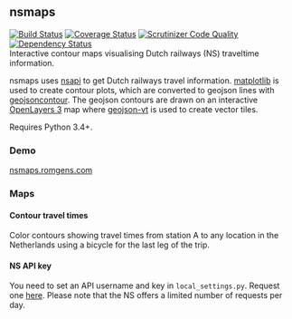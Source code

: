 ## nsmaps

[![Build Status](https://travis-ci.org/bartromgens/nsmaps.svg?branch=master)](https://travis-ci.org/bartromgens/nsmaps)
[![Coverage Status](https://coveralls.io/repos/github/bartromgens/nsmaps/badge.svg?branch=master)](https://coveralls.io/github/bartromgens/nsmaps?branch=master)
[![Scrutinizer Code Quality](https://scrutinizer-ci.com/g/bartromgens/nsmaps/badges/quality-score.png?b=master)](https://scrutinizer-ci.com/g/bartromgens/nsmaps/?branch=master)
[![Dependency Status](https://gemnasium.com/bartromgens/nsmaps.svg)](https://gemnasium.com/bartromgens/nsmaps)  
Interactive contour maps visualising Dutch railways (NS) traveltime information. 

nsmaps uses [nsapi](https://github.com/aquatix/ns-api) to get Dutch railways travel information. 
[matplotlib](https://github.com/matplotlib/matplotlib) is used to create contour plots, which are converted to geojson lines with [geojsoncontour](https://github.com/bartromgens/geojsoncontour). 
The geojson contours are drawn on an interactive [OpenLayers 3](https://github.com/openlayers/ol3) map where [geojson-vt](https://github.com/mapbox/geojson-vt) is used to create vector tiles.  

Requires Python 3.4+.

### Demo

[nsmaps.romgens.com](http://nsmaps.romgens.com)

### Maps

#### Contour travel times

Color contours showing travel times from station A to any location in the Netherlands using a bicycle for the last leg of the trip. 

#### NS API key 

You need to set an API username and key in `local_settings.py`. 
Request one [here](http://www.ns.nl/en/travel-information/ns-api).
Please note that the NS offers a limited number of requests per day. 
